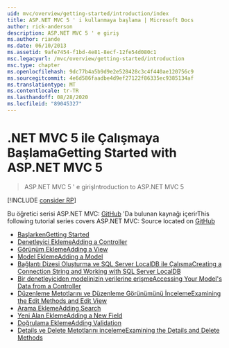 ```yaml
---
uid: mvc/overview/getting-started/introduction/index
title: ASP.NET MVC 5 ' i kullanmaya başlama | Microsoft Docs
author: rick-anderson
description: ASP.NET MVC 5 ' e giriş
ms.author: riande
ms.date: 06/10/2013
ms.assetid: 9afe7454-f1bd-4e81-8ecf-12fe54d080c1
msc.legacyurl: /mvc/overview/getting-started/introduction
msc.type: chapter
ms.openlocfilehash: 9dc77b4a5b9d9e2e528428c3c4f440ae120756c9
ms.sourcegitcommit: 4e6d586faadbe4d9ef27122f86335ec9385134af
ms.translationtype: MT
ms.contentlocale: tr-TR
ms.lasthandoff: 08/28/2020
ms.locfileid: "89045327"
---
```

# <a name="getting-started-with-aspnet-mvc-5"></a><span data-ttu-id="ed5b0-103">.NET MVC 5 ile Çalışmaya Başlama</span><span class="sxs-lookup"><span data-stu-id="ed5b0-103">Getting Started with ASP.NET MVC 5</span></span>

> <span data-ttu-id="ed5b0-104">ASP.NET MVC 5 ' e giriş</span><span class="sxs-lookup"><span data-stu-id="ed5b0-104">Introduction to ASP.NET MVC 5</span></span>

[!INCLUDE [consider RP](~/includes/razor.md)]

<span data-ttu-id="ed5b0-105">Bu öğretici serisi ASP.NET MVC: [GitHub](https://github.com/dotnet/AspNetDocs/tree/master/aspnet/mvc/overview/getting-started/introduction/sample/MvcMovie/MvcMovie) 'Da bulunan kaynağı içerir</span><span class="sxs-lookup"><span data-stu-id="ed5b0-105">This following tutorial series covers ASP.NET MVC: Source located on [GitHub](https://github.com/dotnet/AspNetDocs/tree/master/aspnet/mvc/overview/getting-started/introduction/sample/MvcMovie/MvcMovie)</span></span>

- [<span data-ttu-id="ed5b0-106">Başlarken</span><span class="sxs-lookup"><span data-stu-id="ed5b0-106">Getting Started</span></span>](getting-started.md)
- [<span data-ttu-id="ed5b0-107">Denetleyici Ekleme</span><span class="sxs-lookup"><span data-stu-id="ed5b0-107">Adding a Controller</span></span>](adding-a-controller.md)
- [<span data-ttu-id="ed5b0-108">Görünüm Ekleme</span><span class="sxs-lookup"><span data-stu-id="ed5b0-108">Adding a View</span></span>](adding-a-view.md)
- [<span data-ttu-id="ed5b0-109">Model Ekleme</span><span class="sxs-lookup"><span data-stu-id="ed5b0-109">Adding a Model</span></span>](adding-a-model.md)
- [<span data-ttu-id="ed5b0-110">Bağlantı Dizesi Oluşturma ve SQL Server LocalDB ile Çalışma</span><span class="sxs-lookup"><span data-stu-id="ed5b0-110">Creating a Connection String and Working with SQL Server LocalDB</span></span>](creating-a-connection-string.md)
- [<span data-ttu-id="ed5b0-111">Bir denetleyiciden modelinizin verilerine erişme</span><span class="sxs-lookup"><span data-stu-id="ed5b0-111">Accessing Your Model's Data from a Controller</span></span>](accessing-your-models-data-from-a-controller.md)
- [<span data-ttu-id="ed5b0-112">Düzenleme Metotlarını ve Düzenleme Görünümünü İnceleme</span><span class="sxs-lookup"><span data-stu-id="ed5b0-112">Examining the Edit Methods and Edit View</span></span>](examining-the-edit-methods-and-edit-view.md)
- [<span data-ttu-id="ed5b0-113">Arama Ekleme</span><span class="sxs-lookup"><span data-stu-id="ed5b0-113">Adding Search</span></span>](adding-search.md)
- [<span data-ttu-id="ed5b0-114">Yeni Alan Ekleme</span><span class="sxs-lookup"><span data-stu-id="ed5b0-114">Adding a New Field</span></span>](adding-a-new-field.md)
- [<span data-ttu-id="ed5b0-115">Doğrulama Ekleme</span><span class="sxs-lookup"><span data-stu-id="ed5b0-115">Adding Validation</span></span>](adding-validation.md)
- [<span data-ttu-id="ed5b0-116">Details ve Delete Metotlarını inceleme</span><span class="sxs-lookup"><span data-stu-id="ed5b0-116">Examining the Details and Delete Methods</span></span>](examining-the-details-and-delete-methods.md)
